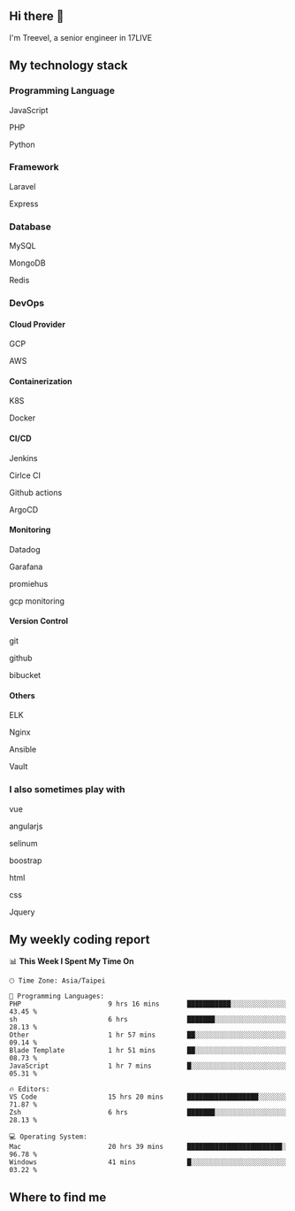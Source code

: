 ## Hi there 👋

I'm Treevel, a senior engineer in 17LIVE

## My technology stack

### Programming Language

JavaScript

PHP

Python

### Framework

Laravel

Express

### Database

MySQL

MongoDB

Redis

### DevOps

#### Cloud Provider

GCP

AWS

#### Containerization

K8S

Docker

#### CI/CD

Jenkins

Cirlce CI

Github actions

ArgoCD

#### Monitoring

Datadog

Garafana

promiehus

gcp monitoring

#### Version Control

git

github

bibucket

#### Others

ELK

Nginx

Ansible

Vault

### I also sometimes play with

vue

angularjs

selinum

boostrap

html

css

Jquery

## My weekly coding report

<!--START_SECTION:waka-->
📊 **This Week I Spent My Time On**

```text
🕑︎ Time Zone: Asia/Taipei

💬 Programming Languages:
PHP                      9 hrs 16 mins       ███████████░░░░░░░░░░░░░░   43.45 %
sh                       6 hrs               ███████░░░░░░░░░░░░░░░░░░   28.13 %
Other                    1 hr 57 mins        ██░░░░░░░░░░░░░░░░░░░░░░░   09.14 %
Blade Template           1 hr 51 mins        ██░░░░░░░░░░░░░░░░░░░░░░░   08.73 %
JavaScript               1 hr 7 mins         █░░░░░░░░░░░░░░░░░░░░░░░░   05.31 %

🔥 Editors:
VS Code                  15 hrs 20 mins      ██████████████████░░░░░░░   71.87 %
Zsh                      6 hrs               ███████░░░░░░░░░░░░░░░░░░   28.13 %

💻 Operating System:
Mac                      20 hrs 39 mins      ████████████████████████░   96.78 %
Windows                  41 mins             █░░░░░░░░░░░░░░░░░░░░░░░░   03.22 %
```

<!--END_SECTION:waka-->

## Where to find me


